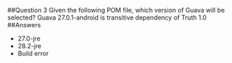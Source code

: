##Question 3
Given the following POM file, which version of Guava will be selected? Guava 27.0.1-android is transitive dependency of Truth 1.0
##Answers
* 27.0-jre 
* 28.2-jre 
* Build error
